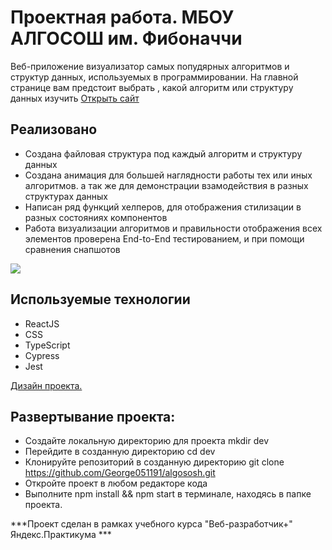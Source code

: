 # Проектная работа. МБОУ АЛГОСОШ им. Фибоначчи

Веб-приложение визуализатор самых попудярных алгоритмов и структур данных, используемых в программировании.
На главной странице вам предстоит выбрать , какой алгоритм или структуру данных изучить
[Открыть сайт](https://algosohs.vercel.app/)

## Реализовано

- Создана файловая структура под каждый алгоритм и структуру данных
- Создана анимация для большей наглядности работы тех или иных алгоритмов. а так же для демонстрации взамодействия
  в разных структурах данных
- Написан ряд функций хелперов, для отображения стилизации в разных состояниях компонентов
- Работа визуализации алгоритмов и правильности отображения всех элементов проверена End-to-End тестированием, и при помощи 
сравнения снапшотов

![](https://github.com/George051191/algosohs/blob/main/src/images/%D0%9C%D0%91%D0%9E%D0%A3_%D0%90%D0%9B%D0%93%D0%9E%D0%A1%D0%9E%D0%A8_-_Google_Chrome_2022-07-05_18-10-39.gif)

## Используемые технологии

- ReactJS
- CSS
- TypeScript
- Cypress
- Jest

[Дизайн проекта.](https://www.figma.com/file/RIkypcTQN5d37g7RRTFid0/Algososh_external_link?node-id=0%3A1)

## Развертывание проекта:

- Создайте локальную директорию для проекта mkdir dev
- Перейдите в созданную директорию cd dev
- Клонируйте репозиторий в созданную директорию git clone https://github.com/George051191/algososh.git
- Откройте проект в любом редакторе кода
- Выполните npm install && npm start в терминале, находясь в папке проекта.


***Проект сделан в рамках учебного курса "Веб-разработчик+" Яндекс.Практикума ***
